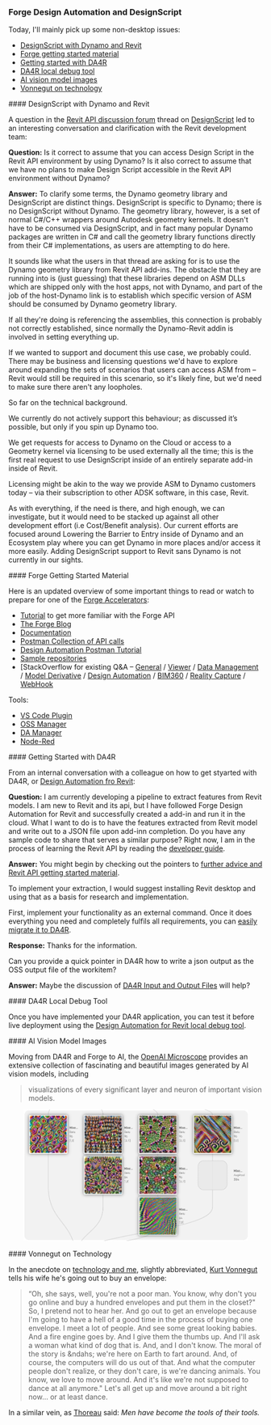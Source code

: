 <head>
<meta http-equiv="Content-Type" content="text/html; charset=utf-8">
<link rel="stylesheet" type="text/css" href="bc.css">
<script src="https://cdn.rawgit.com/google/code-prettify/master/loader/run_prettify.js" type="text/javascript"></script>
</head>

<!---

- da4r getting started
  https://autodesk.slack.com/archives/DQXLFPB3R/p1601206939001000
  Tommy Li 

twitter:

Forge Design Automation and DesignScript with the #RevitAPI @AutodeskForge @AutodeskRevit #bim #DynamoBim #ForgeDevCon 


&ndash; 
...

linkedin:

#bim #DynamoBim #ForgeDevCon #Revit #API #IFC #SDK #AI #VisualStudio #Autodesk #AEC #adsk

the [Revit API discussion forum](http://forums.autodesk.com/t5/revit-api-forum/bd-p/160) thread

<center>
<img src="img/" alt="" title="" width="600"/>
<p style="font-size: 80%; font-style:italic"></p>
</center>

-->

### Forge Design Automation and DesignScript

Today, I'll mainly pick up some non-desktop issues:

- [DesignScript with Dynamo and Revit](#2)
- [Forge getting started material](#3)
- [Getting started with DA4R](#4)
- [DA4R local debug tool](#5)
- [AI vision model images](#6)
- [Vonnegut on technology](#7)

####<a name="2"></a> DesignScript with Dynamo and Revit

A question in 
the [Revit API discussion forum](http://forums.autodesk.com/t5/revit-api-forum/bd-p/160) thread
on [DesignScript](https://forums.autodesk.com/t5/revit-api-forum/design-script/m-p/9741288) led
to an interesting conversation and clarification with the Revit development team:

**Question:** Is it correct to assume that you can access Design Script in the Revit API environment by using Dynamo?
Is it also correct to assume that we have no plans to make Design Script accessible in the Revit API environment without Dynamo?

**Answer:** To clarify some terms, the Dynamo geometry library and DesignScript are distinct things.
DesignScript is specific to Dynamo; there is no DesignScript without Dynamo.
The geometry library, however, is a set of normal C#/C++ wrappers around Autodesk geometry kernels.
It doesn't have to be consumed via DesignScript, and in fact many popular Dynamo packages are written in C# and call the geometry library functions directly from their C# implementations, as users are attempting to do here.

It sounds like what the users in that thread are asking for is to use the Dynamo geometry library from Revit API add-ins.
The obstacle that they are running into is (just guessing) that these libraries depend on ASM DLLs which are shipped only with the host apps, not with Dynamo, and part of the job of the host-Dynamo link is to establish which specific version of ASM should be consumed by Dynamo geometry library.

If all they're doing is referencing the assemblies, this connection is probably not correctly established, since normally the Dynamo-Revit addin is involved in setting everything up.

If we wanted to support and document this use case, we probably could.
There may be business and licensing questions we'd have to explore around expanding the sets of scenarios that users can access ASM from &ndash; Revit would still be required in this scenario, so it's likely fine, but we'd need to make sure there aren't any loopholes.

So far on the technical background.

We currently do not actively support this behaviour; as discussed it’s possible, but only if you spin up Dynamo too.

We get requests for access to Dynamo on the Cloud or access to a Geometry kernel via licensing to be used externally all the time; this is the first real request to use DesignScript inside of an entirely separate add-in inside of Revit.

Licensing might be akin to the way we provide ASM to Dynamo customers today &ndash; via their subscription to other ADSK software, in this case, Revit.

As with everything, if the need is there, and high enough, we can investigate, but it would need to be stacked up against all other development effort (i.e Cost/Benefit analysis). Our current efforts are focused around Lowering the Barrier to Entry inside of Dynamo and an Ecosystem play where you can get Dynamo in more places and/or access it more easily.
Adding DesignScript support to Revit sans Dynamo is not currently in our sights.

####<a name="3"></a> Forge Getting Started Material

Here is an updated overview of some important things to read or watch to prepare for one of
the [Forge Accelerators](https://forge.autodesk.com/accelerator-program):

- [Tutorial](https://learnforge.autodesk.io) to get more familiar with the Forge API
- [The Forge Blog](https://forge.autodesk.com/blog)
- [Documentation](https://forge.autodesk.com/developer/documentation)
- [Postman Collection of API calls](https://gist.github.com/petrbroz/5d28d996738bb0da4f7838ca43d53765)
- [Design Automation Postman Tutorial](https://github.com/Autodesk-Forge/forge-tutorial-postman)
- [Sample repositories](https://github.com/Autodesk-Forge?tabs=repositories)
- [StackOverflow for existing Q&amp;A &ndash;
  [General](https://stackoverflow.com/questions/tagged/autodesk-forge) /
  [Viewer](https://stackoverflow.com/questions/tagged/autodesk-viewer) /
  [Data Management](https://stackoverflow.com/questions/tagged/autodesk-data-management) /
  [Model Derivative](https://stackoverflow.com/questions/tagged/autodesk-model-derivative) /
  [Design Automation](https://stackoverflow.com/questions/tagged/autodesk-designautomation) /
  [BIM360](https://stackoverflow.com/questions/tagged/autodesk-bim360) /
  [Reality Capture](https://stackoverflow.com/questions/tagged/autodesk-realitycapture) /
  [WebHook](https://stackoverflow.com/questions/tagged/autodesk-webhooks)

Tools:

- [VS Code Plugin](https://forge.autodesk.com/blog/beginners-guide-design-automation-visual-studio-code)
- [OSS Manager](https://oss-manager.autodesk.io)
- [DA Manager](https://da-manager.autodesk.io)
- [Node-Red](https://forge.autodesk.com/blog/forge-node-red-visual-programming-forge)

####<a name="4"></a> Getting Started with DA4R

From an internal conversation with a colleague on how to get styarted with DA4R, or [Design Automation fro Revit]():

**Question:** I am currently developing a pipeline to extract features from Revit models.
I am new to Revit and its api, but I have followed Forge Design Automation for Revit and successfully created a add-in and run it in the cloud.
What I want to do is to have the features extracted from Revit model and write out to a JSON file upon add-inn completion.
Do you have any sample code to share that serves a similar purpose?
Right now, I am in the process of learning the Revit API by reading
the [developer guide](http://help.autodesk.com/view/RVT/2021/ENU/?guid=Revit_API_Revit_API_Developers_Guide_html).

**Answer:** You might begin by checking out the pointers to [further advice and Revit API getting started material](https://thebuildingcoder.typepad.com/blog/about-the-author.html#2).

To implement your extraction, I would suggest installing Revit desktop and using that as a basis for research and implementation.

First, implement your functionality as an external command.
Once it does everything you need and completely fulfils all requirements, you
can [easily migrate it to DA4R](https://thebuildingcoder.typepad.com/blog/about-the-author.html#5.55).

**Response:** Thanks for the information.

Can you provide a  quick pointer in DA4R how to write a json output as the OSS output file of the workitem? 

**Answer:** Maybe the discussion
of [DA4R Input and Output Files](https://thebuildingcoder.typepad.com/blog/2020/04/da4r-io-logging-updater-and-custom-properties.html#5) will
help?


####<a name="5"></a> DA4R Local Debug Tool

Once you have implemented your DA4R application, you can test it before live deployment using
the [Design Automation for Revit local debug tool](https://github.com/Autodesk-Forge/design.automation-csharp-revit.local.debug.tool).

####<a name="6"></a> AI Vision Model Images

Moving from DA4R and Forge to AI, 
the [OpenAI Microscope](https://microscope.openai.com/models) provides 
an extensive collection of fascinating and beautiful images generated by AI vision models, including 

> visualizations of every significant layer and neuron of important vision models.

<center>
<img src="img/openai_microscope.png" alt="OpenAI Microscope" title="OpenAI Microscope" width="445"/> <!-- 991 -->
</center>

####<a name="7"></a> Vonnegut on Technology

In the anecdote on [technology and me](http://www.logicalpoetry.com/tech/vonnegut.html), slightly abbreviated,
[Kurt Vonnegut](https://en.wikipedia.org/wiki/Kurt_Vonnegut) tells his wife he's going out to buy an envelope:

<blockquote>
“Oh, she says, well, you're not a poor man. You know, why don't you go online and buy a hundred envelopes and put them in the closet?"
So, I pretend not to hear her.
And go out to get an envelope because I'm going to have a hell of a good time in the process of buying one envelope.
I meet a lot of people.
And see some great looking babies.
And a fire engine goes by. And I give them the thumbs up.
And I'll ask a woman what kind of dog that is.
And, and I don't know.
The moral of the story is &ndahs; we're here on Earth to fart around.
And, of course, the computers will do us out of that.
And what the computer people don't realize, or they don't care, is we're dancing animals.
You know, we love to move around.
And it's like we're not supposed to dance at all anymore."
Let's all get up and move around a bit right now... or at least dance.
</blockquote>

In a similar vein, as [Thoreau](https://en.wikipedia.org/wiki/Henry_David_Thoreau) said: *Men have become the tools of their tools.*

